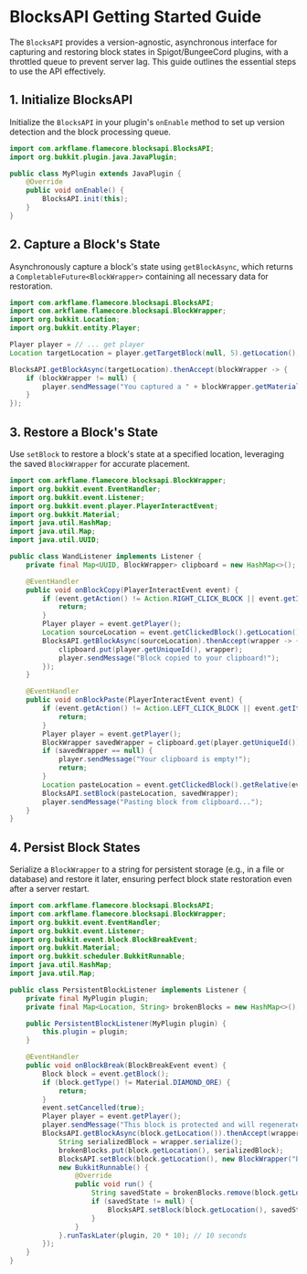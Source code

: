 # BlocksAPI Getting Started Guide

The `BlocksAPI` provides a version-agnostic, asynchronous interface for capturing and restoring block states in Spigot/BungeeCord plugins, with a throttled queue to prevent server lag. This guide outlines the essential steps to use the API effectively.

## 1. Initialize BlocksAPI

Initialize the `BlocksAPI` in your plugin's `onEnable` method to set up version detection and the block processing queue.

```java
import com.arkflame.flamecore.blocksapi.BlocksAPI;
import org.bukkit.plugin.java.JavaPlugin;

public class MyPlugin extends JavaPlugin {
    @Override
    public void onEnable() {
        BlocksAPI.init(this);
    }
}
```

## 2. Capture a Block's State

Asynchronously capture a block's state using `getBlockAsync`, which returns a `CompletableFuture<BlockWrapper>` containing all necessary data for restoration.

```java
import com.arkflame.flamecore.blocksapi.BlocksAPI;
import com.arkflame.flamecore.blocksapi.BlockWrapper;
import org.bukkit.Location;
import org.bukkit.entity.Player;

Player player = // ... get player
Location targetLocation = player.getTargetBlock(null, 5).getLocation();

BlocksAPI.getBlockAsync(targetLocation).thenAccept(blockWrapper -> {
    if (blockWrapper != null) {
        player.sendMessage("You captured a " + blockWrapper.getMaterialName() + " block!");
    }
});
```

## 3. Restore a Block's State

Use `setBlock` to restore a block's state at a specified location, leveraging the saved `BlockWrapper` for accurate placement.

```java
import com.arkflame.flamecore.blocksapi.BlockWrapper;
import org.bukkit.event.EventHandler;
import org.bukkit.event.Listener;
import org.bukkit.event.player.PlayerInteractEvent;
import org.bukkit.Material;
import java.util.HashMap;
import java.util.Map;
import java.util.UUID;

public class WandListener implements Listener {
    private final Map<UUID, BlockWrapper> clipboard = new HashMap<>();

    @EventHandler
    public void onBlockCopy(PlayerInteractEvent event) {
        if (event.getAction() != Action.RIGHT_CLICK_BLOCK || event.getItem() == null || event.getItem().getType() != Material.STICK) {
            return;
        }
        Player player = event.getPlayer();
        Location sourceLocation = event.getClickedBlock().getLocation();
        BlocksAPI.getBlockAsync(sourceLocation).thenAccept(wrapper -> {
            clipboard.put(player.getUniqueId(), wrapper);
            player.sendMessage("Block copied to your clipboard!");
        });
    }

    @EventHandler
    public void onBlockPaste(PlayerInteractEvent event) {
        if (event.getAction() != Action.LEFT_CLICK_BLOCK || event.getItem() == null || event.getItem().getType() != Material.STICK) {
            return;
        }
        Player player = event.getPlayer();
        BlockWrapper savedWrapper = clipboard.get(player.getUniqueId());
        if (savedWrapper == null) {
            player.sendMessage("Your clipboard is empty!");
            return;
        }
        Location pasteLocation = event.getClickedBlock().getRelative(event.getBlockFace()).getLocation();
        BlocksAPI.setBlock(pasteLocation, savedWrapper);
        player.sendMessage("Pasting block from clipboard...");
    }
}
```

## 4. Persist Block States

Serialize a `BlockWrapper` to a string for persistent storage (e.g., in a file or database) and restore it later, ensuring perfect block state restoration even after a server restart.

```java
import com.arkflame.flamecore.blocksapi.BlocksAPI;
import com.arkflame.flamecore.blocksapi.BlockWrapper;
import org.bukkit.event.EventHandler;
import org.bukkit.event.Listener;
import org.bukkit.event.block.BlockBreakEvent;
import org.bukkit.Material;
import org.bukkit.scheduler.BukkitRunnable;
import java.util.HashMap;
import java.util.Map;

public class PersistentBlockListener implements Listener {
    private final MyPlugin plugin;
    private final Map<Location, String> brokenBlocks = new HashMap<>();

    public PersistentBlockListener(MyPlugin plugin) {
        this.plugin = plugin;
    }

    @EventHandler
    public void onBlockBreak(BlockBreakEvent event) {
        Block block = event.getBlock();
        if (block.getType() != Material.DIAMOND_ORE) {
            return;
        }
        event.setCancelled(true);
        Player player = event.getPlayer();
        player.sendMessage("This block is protected and will regenerate!");
        BlocksAPI.getBlockAsync(block.getLocation()).thenAccept(wrapper -> {
            String serializedBlock = wrapper.serialize();
            brokenBlocks.put(block.getLocation(), serializedBlock);
            BlocksAPI.setBlock(block.getLocation(), new BlockWrapper("BEDROCK", (byte)0, null));
            new BukkitRunnable() {
                @Override
                public void run() {
                    String savedState = brokenBlocks.remove(block.getLocation());
                    if (savedState != null) {
                        BlocksAPI.setBlock(block.getLocation(), savedState);
                    }
                }
            }.runTaskLater(plugin, 20 * 10); // 10 seconds
        });
    }
}
```